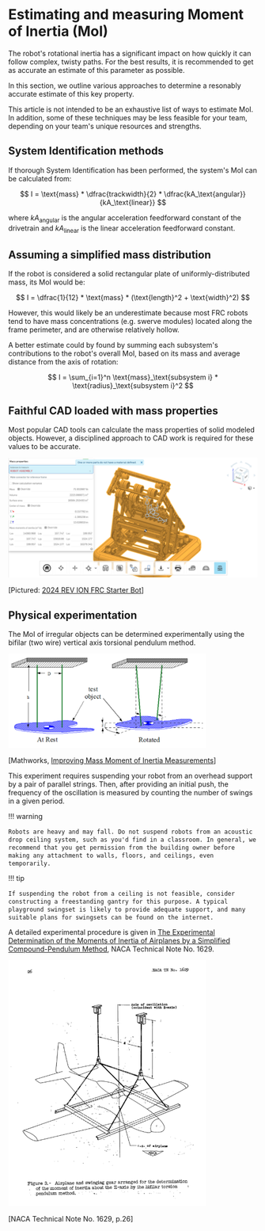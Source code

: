# Estimating and measuring Moment of Inertia (MoI)

The robot's rotational inertia has a significant impact on how quickly it can follow complex, twisty paths. For the best results, it is recommended to get as accurate an estimate of this parameter as possible.

In this section, we outline various approaches to determine a resonably accurate estimate of this key property.

This article is not intended to be an exhaustive list of ways to estimate MoI. In addition, some of these techniques may be less feasible for your team, depending on your team's unique resources and strengths.

## System Identification methods

If thorough System Identification has been performed, the system's MoI can be calculated from:

$$ I = \text{mass} * \dfrac{trackwidth}{2} * \dfrac{kA_\text{angular}}{kA_\text{linear}} $$

where $kA_\text{angular}$ is the angular acceleration feedforward constant of the drivetrain and $kA_\text{linear}$ is the linear acceleration feedforward constant.

## Assuming a simplified mass distribution

If the robot is considered a solid rectangular plate of uniformly-distributed mass, its MoI would be:

$$ I = \dfrac{1}{12} * \text{mass} * (\text{length}^2 + \text{width}^2) $$

However, this would likely be an underestimate because most FRC robots tend to have mass concentrations (e.g. swerve modules) located along the frame perimeter, and are otherwise relatively hollow.

A better estimate could by found by summing each subsystem's contributions to the robot's overall MoI, based on its mass and average distance from the axis of rotation:

$$ I = \sum_{i=1}^n \text{mass}_\text{subsystem i} * \text{radius}_\text{subsystem i}^2 $$

## Faithful CAD loaded with mass properties

Most popular CAD tools can calculate the mass properties of solid modeled objects. However, a disciplined approach to CAD work is required for these values to be accurate. 

<img src="../media/REV-2024-starterBot-massProps.png" alt="REV-2024-starterBot-massProps" width="600"/>

[Pictured: [2024 REV ION FRC Starter Bot](https://www.revrobotics.com/ion/frc-starter-bot-24/)]

## Physical experimentation

The MoI of irregular objects can be determined experimentally using the bifilar (two wire) vertical axis torsional pendulum method.

<img src="../media/bifilar-torsional-pendulum.png" alt="bifilar-torsional-pendulum" width="400"/>

[Mathworks, [Improving Mass Moment of Inertia Measurements](https://www.mathworks.com/company/newsletters/articles/improving-mass-moment-of-inertia-measurements.html)]

This experiment requires suspending your robot from an overhead support by a pair of parallel strings. Then, after providing an initial push, the frequency of the oscillation is measured by counting the number of swings in a given period.

!!! warning

    Robots are heavy and may fall. Do not suspend robots from an acoustic drop ceiling system, such as you'd find in a classroom. In general, we recommend that you get permission from the building owner before making any attachment to walls, floors, and ceilings, even temporarily.

!!! tip

    If suspending the robot from a ceiling is not feasible, consider constructing a freestanding gantry for this purpose. A typical playground swingset is likely to provide adequate support, and many suitable plans for swingsets can be found on the internet.

A detailed experimental procedure is given in [The Experimental Determination of the Moments of Inertia of Airplanes by a Simplified Compound-Pendulum Method](https://ntrs.nasa.gov/citations/19930082299), NACA Technical Note No. 1629.

<img src="../media/NACA-TN-1629-figure3.png" alt="NACA-TN-1629-figure3" width="400"/>

[NACA Technical Note No. 1629, p.26]

